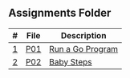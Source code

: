 ## Assignments Folder

|    #     | File       | Description             |
| :------: | ---------- | ----------------------- |
| [1](P01) | [P01](P01) | [Run a Go Program](P01) |
| [2](P02) | [P02](P02) | [Baby Steps](P02)       |